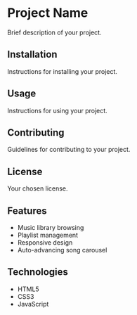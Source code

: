 # Project Name

Brief description of your project.

## Installation

Instructions for installing your project.

## Usage

Instructions for using your project.

## Contributing

Guidelines for contributing to your project.

## License

Your chosen license.

## Features
- Music library browsing
- Playlist management
- Responsive design
- Auto-advancing song carousel

## Technologies
- HTML5
- CSS3
- JavaScript 